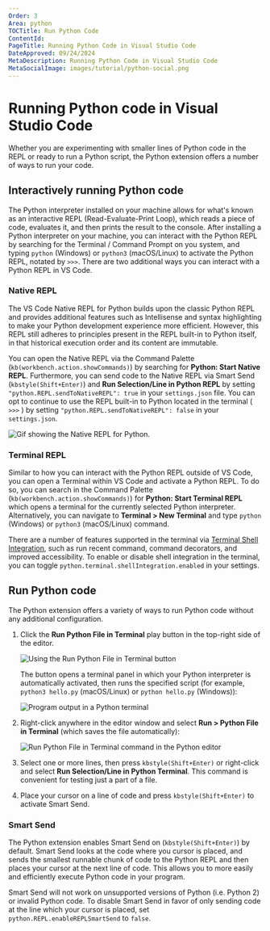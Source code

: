 ```yaml
---
Order: 3
Area: python
TOCTitle: Run Python Code
ContentId:
PageTitle: Running Python Code in Visual Studio Code
DateApproved: 09/24/2024
MetaDescription: Running Python Code in Visual Studio Code
MetaSocialImage: images/tutorial/python-social.png
---
```


# Running Python code in Visual Studio Code

Whether you are experimenting with smaller lines of Python code in the REPL or ready to run a Python script, the Python extension offers a number of ways to run your code.

## Interactively running Python code

The Python interpreter installed on your machine allows for what's known as an interactive REPL (Read-Evaluate-Print Loop), which reads a piece of code, evaluates it, and then prints the result to the console. After installing a Python interpreter on your machine, you can interact with the Python REPL by searching for the Terminal / Command Prompt on you system, and typing `python` (Windows) or `python3` (macOS/Linux) to activate the Python REPL, notated by `>>>`. There are two additional ways you can interact with a Python REPL in VS Code.

### Native REPL

The VS Code Native REPL for Python builds upon the classic Python REPL and provides additional features such as Intellisense and syntax highlighting to make your Python development experience more efficient. However, this REPL still adheres to principles present in the REPL built-in to Python itself, in that historical execution order and its content are immutable.

You can open the Native REPL via the Command Palette (`kb(workbench.action.showCommands)`) by searching for **Python: Start Native REPL**. Furthermore, you can send code to the Native REPL via Smart Send (`kbstyle(Shift+Enter)`) and **Run Selection/Line in Python REPL** by setting `"python.REPL.sendToNativeREPL": true` in your `settings.json` file. You can opt to continue to use the REPL built-in to Python located in the terminal ( `>>>` ) by setting `"python.REPL.sendToNativeREPL": false` in your `settings.json`.

![Gif showing the Native REPL for Python.](/docs/python/images/shared/nativeREPL-demo.gif)

### Terminal REPL

Similar to how you can interact with the Python REPL outside of VS Code, you can open a Terminal within VS Code and activate a Python REPL. To do so, you can search in the Command Palette (`kb(workbench.action.showCommands)`) for **Python: Start Terminal REPL** which opens a terminal for the currently selected Python interpreter. Alternatively, you can navigate to **Terminal > New Terminal** and type `python` (Windows) or `python3` (macOS/Linux) command.

There are a number of features supported in the terminal via [Terminal Shell Integration](https://code.visualstudio.com/docs/terminal/shell-integration), such as run recent command, command decorators, and improved accessibility. To enable or disable shell integration in the terminal, you can toggle `python.terminal.shellIntegration.enabled` in your settings.

## Run Python code

The Python extension offers a variety of ways to run Python code without any additional configuration.

1. Click the **Run Python File in Terminal** play button in the top-right side of the editor.

    ![Using the Run Python File in Terminal button](images/tutorial/run-python-file-in-terminal-button.png)

    The button opens a terminal panel in which your Python interpreter is automatically activated, then runs the specified script (for example, `python3 hello.py` (macOS/Linux) or `python hello.py` (Windows)):

    ![Program output in a Python terminal](images/tutorial/output-in-terminal.png)

2. Right-click anywhere in the editor window and select **Run > Python File in Terminal** (which saves the file automatically):

   ![Run Python File in Terminal command in the Python editor](images/tutorial/run-python-file-in-terminal.png)

3. Select one or more lines, then press `kbstyle(Shift+Enter)` or right-click and select **Run Selection/Line in Python Terminal**. This command is convenient for testing just a part of a file.

4. Place your cursor on a line of code and press `kbstyle(Shift+Enter)` to activate Smart Send.

### Smart Send

The Python extension enables Smart Send on (`kbstyle(Shift+Enter)`) by default. Smart Send looks at the code where you cursor is placed, and sends the smallest runnable chunk of code to the Python REPL and then places your cursor at the next line of code. This allows you to more easily and efficiently execute Python code in your program.

Smart Send will not work on unsupported versions of Python (i.e. Python 2) or invalid Python code. To disable Smart Send in favor of only sending code at the line which your cursor is placed, set `python.REPL.enableREPLSmartSend` to `false`.
